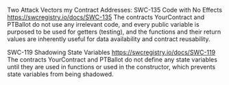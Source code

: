 Two Attack Vectors my Contract Addresses:
SWC-135 Code with No Effects
https://swcregistry.io/docs/SWC-135
The contracts YourContract and PTBallot do not use any irrelevant code, and every public variable is purposed to be used for getters (testing), and the functions and their return values are inherently useful for data availability and contract reusability. 

SWC-119 Shadowing State Variables
https://swcregistry.io/docs/SWC-119
The contracts YourContract and PTBallot do not define any state variables until they are used in functions or used in the constructor, which prevents state variables from being shadowed.
